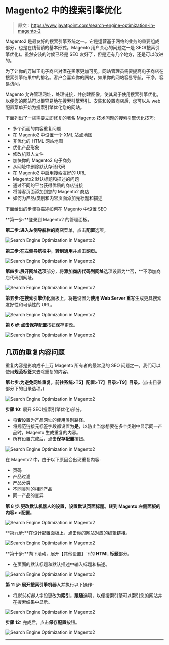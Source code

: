# Magento2 中的搜索引擎优化

> 原文：<https://www.javatpoint.com/search-engine-optimization-in-magento-2>

Magento2 是最友好的搜索引擎系统之一。它是运营基于网络的业务的重要组成部分，也是在线营销的基本形式。Magento 用户关心的问题之一是 SEO(搜索引擎优化)。虽然安装的时候已经是 SEO 友好了，但是还有几个地方，还是可以改进的。

为了让你的万磁王电子商店对潜在买家更加可见，网站管理员需要提高电子商店在搜索引擎结果中的排名。客户会喜欢你的网站，如果你的网站容易导航，干净，容易访问。

Magento 允许管理网址，处理链接，并创建图像，使其易于使用搜索引擎优化，以便您的网站可以很容易地在搜索引擎索引。安装和设置商店后，您可以从 web 配置菜单开始为搜索引擎优化您的网站。

下面列出了一些需要立即修复的著名 Magento 技术问题的搜索引擎优化技巧:

*   多个页面的内容重复问题
*   在 Magento2 中设置一个 XML 站点地图
*   非优化的 HTML 网站地图
*   优化产品形象
*   修改机器人文件
*   加快你的 Magento2 电子商务
*   从网址中删除默认存储代码
*   在 Magento2 中启用搜索友好的 URL
*   Magento2 默认标题和描述的问题
*   通过不同的平台获得优质的商店链接
*   将博客页面添加到您的 Magento2 商店
*   如何为产品/类别和内容页面添加元标题和描述

下面给出的步骤将描述如何在 Magento 中设置 SEO

**第一步:**登录到 Magento2 的管理面板。

**第二步:**进入左侧导航栏的**商店**菜单，点击**配置**选项。

![Search Engine Optimization in Magento2](img/114bccce0f68455ae0339c947b36e7bc.png)

**第三步:**在左侧导航栏中，转到**通用**并点击**网页。**

![Search Engine Optimization in Magento2](img/d075de986e28eb3d637cdf28065345e0.png)

**第四步:**展开**网址选项**部分，将**添加商店代码到网址**选项设置为**否，**不添加商店代码到网址。

![Search Engine Optimization in Magento2](img/36e474a5bc02ef9718ff6bcf11c4fa4f.png)

**第五步:**在**搜索引擎优化**面板上，将**是**设置为**使用 Web Server 重写**生成更具搜索友好性和可读性的 URL。

![Search Engine Optimization in Magento2](img/43e31d429769d7d47159bf3762d1fd32.png)

**第 6 步:**点击**保存配置**按钮保存更改。

![Search Engine Optimization in Magento2](img/75d3c76222d31ee2ff21a383e0969213.png)

## 几页的重复内容问题

重复内容是影响成千上万 Magento 所有者的最常见的 SEO 问题之一。我们可以使用**规范标签**来去除重复的内容。

**第七步:**为避免网址重复，前往**系统>T5】配置>T7】目录>T9】目录。**(点击目录部分下的目录选项。)

![Search Engine Optimization in Magento2](img/4551aef2ab0e0deb879b1d07c1992bcf.png)

**步骤 10:** 展开 SEO(搜索引擎优化)部分。

*   将**否**设置为产品网址的使用类别路径。
*   将规范链接元标签字段都设置为**是**，以防止当您想要在多个类别中显示同一产品时，Magento 生成重复的内容。
*   所有设置完成后，点击**保存配置**按钮。

![Search Engine Optimization in Magento2](img/8cd85ab6e24d3ba7558f350c59cd4c9d.png)

在 Magento2 中，由于以下原因会出现重复内容:

*   页码
*   产品过滤
*   产品分类
*   不同类别的相同产品
*   同一产品的变异

**第 8 步:**更改默认机器人的设置，设置默认页面标题。转到 Magento 左侧面板的**内容> >配置**。

![Search Engine Optimization in Magento2](img/7f94131840a54101676d9dea3b802951.png)

**第九步:**在设计配置面板上，点击你的网站对应的编辑链接。

![Search Engine Optimization in Magento2](img/4c38e8a5431227dd7174661800074223.png)

**第十步:**向下滚动，展开【其他设置】下的 **HTML 标题**部分。

*   在页面的默认标题和默认描述中输入标题和描述。

![Search Engine Optimization in Magento2](img/8fc3d0eeef87ed9eae6789cea3b92f52.png)

**第 11 步:**展开**搜索引擎机器人**并执行以下操作-

*   将*默认机器人*字段更改为**索引，跟随**选项，以便搜索引擎可以索引您的网站并在搜索结果中显示。

![Search Engine Optimization in Magento2](img/f9dbb3d87371af45f3857c529633d0a2.png)

**步骤 12:** 完成后，点击**保存配置**按钮。

![Search Engine Optimization in Magento2](img/237523adcadee6faab503215adf16375.png)

* * *